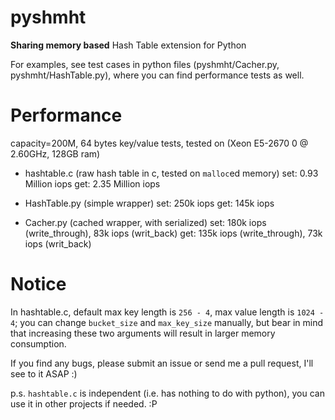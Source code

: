 pyshmht
=======

**Sharing memory based** Hash Table extension for Python

For examples, see test cases in python files (pyshmht/Cacher.py, pyshmht/HashTable.py), where you can find performance tests as well.

Performance
===========

capacity=200M, 64 bytes key/value tests, tested on (Xeon E5-2670 0 @ 2.60GHz, 128GB ram)

* hashtable.c (raw hash table in c, tested on `malloc`ed memory)
    set: 0.93 Million iops
    get: 2.35 Million iops

* HashTable.py (simple wrapper)
    set: 250k iops
    get: 145k iops

* Cacher.py (cached wrapper, with serialized)
    set: 180k iops (write_through), 83k iops (writ_back)
    get: 135k iops (write_through), 73k iops (writ_back)

Notice
======

In hashtable.c, default max key length is `256 - 4`, max value length is `1024 - 4`; you can change `bucket_size` and `max_key_size` manually, but bear in mind that increasing these two arguments will result in larger memory consumption.

If you find any bugs, please submit an issue or send me a pull request, I'll see to it ASAP :)

p.s. `hashtable.c` is independent (i.e. has nothing to do with python), you can use it in other projects if needed. :P
